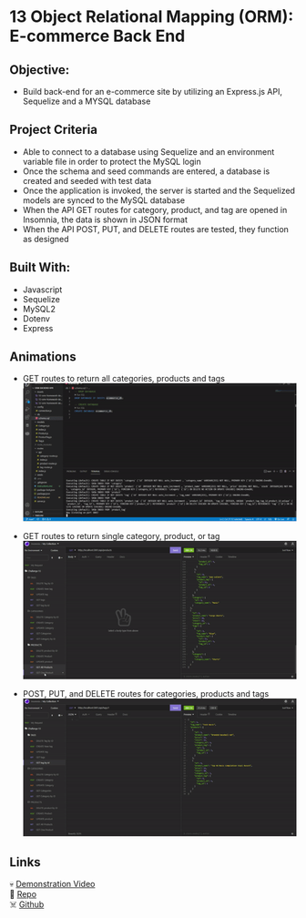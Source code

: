 # 13 Object Relational Mapping (ORM): E-commerce Back End

## Objective:
* Build back-end for an e-commerce site by utilizing an Express.js API, Sequelize and a MYSQL database

## Project Criteria 
* Able to connect to a database using Sequelize and an environment variable file in order to protect the MySQL login
* Once the schema and seed commands are entered, a database is created and seeded with test data
* Once the application is invoked, the server is started and the Sequelized models are synced to the MySQL database
* When the API GET routes for category, product, and tag are opened in Insomnia, the data is shown in JSON format
* When the API POST, PUT, and DELETE routes are tested, they function as designed

## Built With:
* Javascript
* Sequelize
* MySQL2
* Dotenv
* Express

## Animations

* GET routes to return all categories, products and tags
![GET route Animiation](./Assets/get-routes.gif)

* GET routes to return single category, product, or tag
![GET route singles Animiation](./Assets/get-single-routes.gif)

* POST, PUT, and DELETE routes for categories, products and tags
![Other routes Animiation](./Assets/other-routes.gif)

## Links
💀 [Demonstration Video](https://watch.screencastify.com/v/GGi19G9BHRSQJS4ZRiuv)\
👻 [Repo](https://github.com/RPB543/ORM-backend-rpb)\
☠️ [Github](https://github.com/RPB543)
